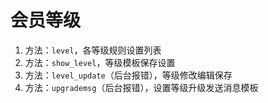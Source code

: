 # 会员等级

1. 方法：`level`，各等级规则设置列表
2. 方法：`show_level`，等级模板保存设置
3. 方法：`level_update`（后台报错），等级修改编辑保存
4. 方法：`upgrademsg`（后台报错），设置等级升级发送消息模板